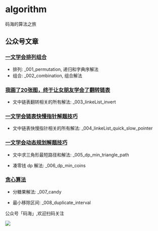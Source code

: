 # algorithm
码海的算法之旅

## 公众号文章

### [一文学会排列组合](https://mp.weixin.qq.com/s/agYLGYc83cgONllSdAe-Vg)


* 排列: _001_permutation, 递归和字典序解法
* 组合: _002_combination, 组合解法

### [我画了20张图，终于让女朋友学会了翻转链表](https://mp.weixin.qq.com/s/Thxzq5JBWVsKNGWYSH6sDA)


* 文中链表翻转相关的所有解法: _003_linkeList_invert

### [一文学会链表快慢指针解题技巧](https://mp.weixin.qq.com/s/lMB9i92MPSQvj6jpt1NYFQ)

* 文中链表快慢指针相关的所有解法: _004_linkeList_quick_slow_pointer

### [一文学会动态规划解题技巧](https://mp.weixin.qq.com/s/15HSidWyGg5eN--ICNNjFg)

* 文中求三角形最短路径和解法: _005_dp_min_triangle_path

* 凑零钱 dp 解法: _006_dp_min_coins

### [贪心算法](https://mp.weixin.qq.com/s/oChrUOKQY5_C0tnFcuE2gA)

* 分糖果解法: _007_candy

* 最小移除区间: _008_duplicate_interval


公众号「码海」,欢迎扫码关注

![](https://user-gold-cdn.xitu.io/2019/12/31/16f5ae6b2bd87aab?w=430&h=430&f=jpeg&s=41401)



